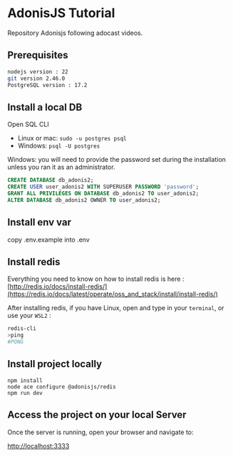 # AdonisJS Tutorial

Repository Adonisjs following adocast videos.

## Prerequisites

```bash
nodejs version : 22
git version 2.46.0
PostgreSQL version : 17.2
```

## Install a local DB

Open SQL CLI

- Linux or mac: `sudo -u postgres psql`
- Windows: `psql -U postgres`

Windows: you will need to provide the password set during the installation unless you ran it as an administrator.

```sql
CREATE DATABASE db_adonis2;
CREATE USER user_adonis2 WITH SUPERUSER PASSWORD 'password';
GRANT ALL PRIVILEGES ON DATABASE db_adonis2 TO user_adonis2;
ALTER DATABASE db_adonis2 OWNER TO user_adonis2;
```

## Install env var

copy .env.example into .env

## Install redis

Everything you need to know on how to install redis is here :
[http://redis.io/docs/install-redis/](https://redis.io/docs/latest/operate/oss_and_stack/install/install-redis/)

After installing redis, if you have Linux, open and type in your `terminal`, or use your `WSL2` :

```bash
redis-cli
>ping
#PONG
```

## Install project locally

```shell
npm install
node ace configure @adonisjs/redis
npm run dev
```

## Access the project on your local Server

Once the server is running, open your browser and navigate to:

<http://localhost:3333>

